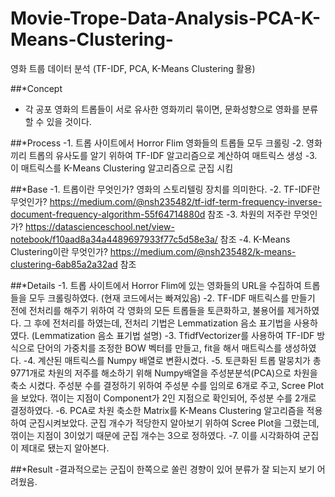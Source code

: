 # Movie-Trope-Data-Analysis-PCA-K-Means-Clustering-
영화 트룹 데이터 분석 (TF-IDF, PCA, K-Means Clustering 활용)

##*Concept
- 각 공포 영화의 트롭들이 서로 유사한 영화끼리 묶이면, 문화성향으로 영화를 분류 할 수 있을 것이다.

##*Process
-1. 트롭 사이트에서 Horror Flim 영화들의 트롭들 모두 크롤링
-2. 영화끼리 트롭의 유사도를 알기 위하여 TF-IDF 알고리즘으로 계산하여 매트릭스 생성
-3. 이 매트릭스를 K-Means Clustering 알고리즘으로 군집 시킴

##*Base
-1. 트롭이란 무엇인가?
    영화의 스토리텔링 장치를 의미한다.
-2. TF-IDF란 무엇인가?
    https://medium.com/@nsh235482/tf-idf-term-frequency-inverse-document-frequency-algorithm-55f64714880d 참조
-3. 차원의 저주란 무엇인가?
    https://datascienceschool.net/view-notebook/f10aad8a34a4489697933f77c5d58e3a/ 참조
-4. K-Means Clustering이란 무엇인가?
    https://medium.com/@nsh235482/k-means-clustering-6ab85a2a32ad 참조

##*Details
-1. 트롭 사이트에서 Horror Flim에 있는 영화들의 URL을 수집하여 트롭들을 모두 크롤링하였다. (현재 코드에서는 빠져있음)
-2. TF-IDF 매트릭스를 만들기 전에 전처리를 해주기 위하여 각 영화의 모든 트롭들을 토큰화하고, 불용어를 제거하였다. 
    그 후에 전처리를 하였는데, 전처리 기법은 Lemmatization 음소 표기법을 사용하였다.
    (Lemmatization 음소 표기법 설명)
-3. TfidfVectorizer를 사용하여 TF-IDF 방식으로 단어의 가중치를 조정한 BOW 벡터를 만들고, fit을 해서 매트릭스를 생성하였다.
-4. 계산된 매트릭스를 Numpy 배열로 변환시켰다.
-5. 토큰화된 트롭 말뭉치가 총 9771개로 차원의 저주를 해소하기 위해 Numpy배열을 주성분분석(PCA)으로 차원을 축소 시켰다.
    주성분 수를 결정하기 위하여 주성분 수를 임의로 6개로 주고, Scree Plot을 보았다.
    꺾이는 지점이 Component가 2인 지점으로 확인되어, 주성분 수를 2개로 결정하였다.
-6. PCA로 차원 축소한 Matrix를 K-Means Clustering 알고리즘을 적용하여 군집시켜보았다.
    군집 개수가 적당한지 알아보기 위하여 Scree Plot을 그렸는데, 꺾이는 지점이 3이었기 때문에 군집 개수는 3으로 정하였다.
-7. 이를 시각화하여 군집이 제대로 됐는지 알아본다.

##*Result
-결과적으로는 군집이 한쪽으로 쏠린 경향이 있어 분류가 잘 되는지 보기 어려웠음.
